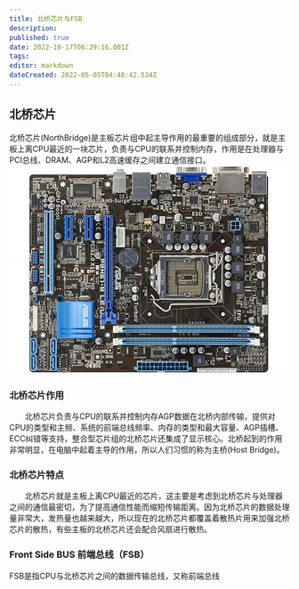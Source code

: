```yaml
---
title: 北桥芯片与FSB
description: 
published: true
date: 2022-10-17T06:29:16.001Z
tags: 
editor: markdown
dateCreated: 2022-05-05T04:48:42.534Z
---
```


## 北桥芯片
北桥芯片(NorthBridge)是主板芯片组中起主导作用的最重要的组成部分，就是主板上离CPU最近的一块芯片，负责与CPU的联系并控制内存，作用是在处理器与PCI总线、DRAM、AGP和L2高速缓存之间建立通信接口。
![示意图](/2022-10-17_23630.png)

### 北桥芯片作用

　　北桥芯片负责与CPU的联系并控制内存AGP数据在北桥内部传输，提供对CPU的类型和主频、系统的前端总线频率、内存的类型和最大容量、AGP插槽、ECC纠错等支持，整合型芯片组的北桥芯片还集成了显示核心。北桥起到的作用非常明显，在电脑中起着主导的作用，所以人们习惯的称为主桥(Host Bridge)。

### 北桥芯片特点

　　北桥芯片就是主板上离CPU最近的芯片，这主要是考虑到北桥芯片与处理器之间的通信最密切，为了提高通信性能而缩短传输距离。因为北桥芯片的数据处理量非常大，发热量也越来越大，所以现在的北桥芯片都覆盖着散热片用来加强北桥芯片的散热，有些主板的北桥芯片还会配合风扇进行散热。

### Front Side BUS 前端总线（FSB）
FSB是指CPU与北桥芯片之间的数据传输总线，又称前端总线